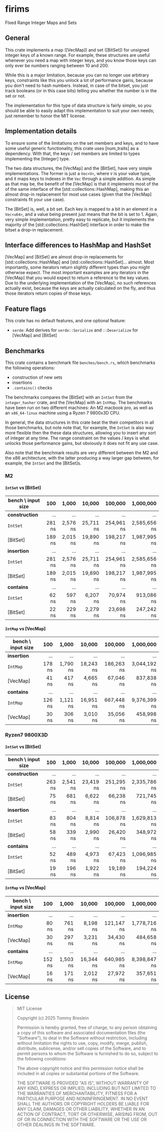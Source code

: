 # firims

FIxed Range Integer Maps and Sets

## General

This crate implements a map ([VecMap]) and set ([BitSet]) for unsigned integer keys
of a known range. For example, these structures are useful whenever you need a
map with integer keys, and you know those keys can only ever be numbers ranging
between 10 and 200.

While this is a major limitation, because you can no longer use arbitrary keys,
constraints like this you unlock a lot of performance gains, because you don't
need to hash numbers. Instead, in case of the bitset, you just track booleans
(or in this case bits) telling you whether the number is in the set or not.

The implementation for this type of data structure is fairly simple, so you
should be able to easily adapt this implementation to suit your own needs; just
remember to honor the MIT license.

## Implementation details

To ensure some of the limitations on the set members and keys, and to have some
useful generic functionality, this crate uses [num_traits] as a dependency. With
that, the keys / set members are limited to types implementing the [Integer]
type.

The two data structures, the [VecMap] and the [BitSet], have very simple
implementations. The former is just a `Vec<V>`, where `V` is your value type,
and it maps keys to indexes in the `Vec` through a simple addition. As
simple as that may be, the benefit of the [VecMap] is that it implements most of
the of the same interface of the [std::collections::HashMap], making
this an almost drop-in replacement for most use cases (given that the
[VecMap] constraints fit your use case).

The [BitSet] is, well, a bit set. Each key is mapped to a bit in an element in a
`Vec<u64>`, and a value being present just means that the bit is set to 1.
Again, very simple implementation, pretty easy to replicate, but it implements
the majority of the [std::collections::HashSet] interface in order to make the
bitset a drop-in replacement.

## Interface differences to HashMap and HashSet

[VecMap] and [BitSet] are almost drop-in replacements for
[std::collections::HashMap] and [std::collections::HashSet]... almost. Most
importantly, some iterators return slightly different types than you might
otherwise expect. The most important examples are any iterators in the [VecMap]
that you would expect to return a reference to the key values. Due to the
underlying implementation of the [VecMap], no such references actually exist,
because the keys are actually calculated on the fly, and thus those iterators
return copies of those keys.

## Feature flags

This crate has no default features, and one optional feature:

- `serde`: Add derives for `serde::Serialize` and `::Deserialize` for [VecMap]
  and [BitSet]

## Benchmarks

This crate contains a benchmark file `benches/bench.rs`, which benchmarks the
following operations:

- construction of new sets
- insertions
- `.contains()` checks

The benchmarks compares the [BitSet] with an `IntSet` from the `integer_hasher`
crate, and the [VecMap] with an `IntMap`. The benchmarks have been run on two
different machines: An M2 macbook pro, as well as an `x86_64-linux` machine
using a Ryzen 7 9800x3D CPU.

In general, the data structures in this crate beat the their competitors in all
those benchmarks, but note note that, for example, the `IntSet` is also way
more flexible then the these data structures, allowing you to insert any sort
of integer at any time. The range constraint on the values / keys is what
unlocks those performance gains, but obviously it does not fit any use case.

Also note that the benchmark results are very different between the M2 and the
x86 architecture, with the latter producing a way larger gap between, for
example, the `IntSet` and the [BitSet]s.

### M2

#### `IntSet` vs [BitSet]

| bench \ input size |    100 |    1,000 |    10,000 |    100,000 |    1,000,000 |
| ------------------ | -----: | -------: | --------: | ---------: | -----------: |
| **construction**   |    ... |      ... |       ... |        ... |          ... |
| `IntSet`           | 281 ns | 2,576 ns | 25,711 ns | 254,961 ns | 2,585,656 ns |
| [BitSet]           | 189 ns | 2,015 ns | 19,890 ns | 198,217 ns | 1,987,995 ns |
| **insertion**      |    ... |      ... |       ... |        ... |          ... |
| `IntSet`           | 281 ns | 2,576 ns | 25,711 ns | 254,961 ns | 2,585,656 ns |
| [BitSet]           | 189 ns | 2,015 ns | 19,890 ns | 198,217 ns | 1,987,995 ns |
| **contains**       |    ... |      ... |       ... |        ... |          ... |
| `IntSet`           |  62 ns |   597 ns |  6,207 ns |  70,974 ns |   913,086 ns |
| [BitSet]           |  22 ns |   229 ns |  2,279 ns |  23,698 ns |   247,242 ns |

#### `IntMap` vs [VecMap]

| bench \ input size |    100 |    1,000 |    10,000 |    100,000 |    1,000,000 |
| ------------------ | -----: | -------: | --------: | ---------: | -----------: |
| **insertion**      |    ... |      ... |       ... |        ... |          ... |
| `IntMap`           | 178 ns | 1,790 ns | 18,243 ns | 186,263 ns | 3,044,192 ns |
| [VecMap]           |  41 ns |   417 ns |  4,665 ns |  67,046 ns |   837,838 ns |
| **contains**       |    ... |      ... |       ... |        ... |          ... |
| `IntMap`           | 126 ns | 1,121 ns | 16,951 ns | 667,448 ns | 9,376,399 ns |
| [VecMap]           |  30 ns |   306 ns |  3,010 ns |  35,056 ns |   458,998 ns |

### Ryzen7 9800X3D

#### `IntSet` vs [BitSet]

| bench \ input size |    100 |    1,000 |    10,000 |    100,000 |    1,000,000 |
| ------------------ | -----: | -------: | --------: | ---------: | -----------: |
| **construction**   |    ... |      ... |       ... |        ... |          ... |
| `IntSet`           | 263 ns | 2,541 ns | 23,419 ns | 251,295 ns | 2,335,786 ns |
| [BitSet]           |  75 ns |   681 ns |  6,622 ns |  66,238 ns |   721,745 ns |
| **insertion**      |    ... |      ... |       ... |        ... |          ... |
| `IntSet`           |  83 ns |   804 ns |  8,814 ns | 106,878 ns | 1,629,813 ns |
| [BitSet]           |  58 ns |   339 ns |  2,990 ns |  26,420 ns |   348,972 ns |
| **contains**       |    ... |      ... |       ... |        ... |          ... |
| `IntSet`           |  52 ns |   489 ns |  4,973 ns |  67,423 ns | 1,096,985 ns |
| [BitSet]           |  19 ns |   196 ns |  1,922 ns |  19,189 ns |   194,224 ns |

#### `IntMap` vs [VecMap]

| bench \ input size |    100 |    1,000 |    10,000 |    100,000 |    1,000,000 |
| ------------------ | -----: | -------: | --------: | ---------: | -----------: |
| **insertion**      |    ... |      ... |       ... |        ... |          ... |
| `IntMap`           |  80 ns |   761 ns |  8,198 ns | 121,147 ns | 1,778,716 ns |
| [VecMap]           |  30 ns |   297 ns |  3,231 ns |  34,430 ns |   484,658 ns |
| **contains**       |    ... |      ... |       ... |        ... |          ... |
| `IntMap`           | 152 ns | 1,503 ns | 16,344 ns | 640,985 ns | 8,398,847 ns |
| [VecMap]           |  16 ns |   171 ns |  2,012 ns |  27,972 ns |   357,651 ns |

## License

> MIT License
>
> Copyright (c) 2025 Tommy Breslein
>
> Permission is hereby granted, free of charge, to any person obtaining a copy
> of this software and associated documentation files (the "Software"), to deal
> in the Software without restriction, including without limitation the rights
> to use, copy, modify, merge, publish, distribute, sublicense, and/or sell
> copies of the Software, and to permit persons to whom the Software is
> furnished to do so, subject to the following conditions:
>
> The above copyright notice and this permission notice shall be included in all
> copies or substantial portions of the Software.
>
> THE SOFTWARE IS PROVIDED "AS IS", WITHOUT WARRANTY OF ANY KIND, EXPRESS OR
> IMPLIED, INCLUDING BUT NOT LIMITED TO THE WARRANTIES OF MERCHANTABILITY,
> FITNESS FOR A PARTICULAR PURPOSE AND NONINFRINGEMENT. IN NO EVENT SHALL THE
> AUTHORS OR COPYRIGHT HOLDERS BE LIABLE FOR ANY CLAIM, DAMAGES OR OTHER
> LIABILITY, WHETHER IN AN ACTION OF CONTRACT, TORT OR OTHERWISE, ARISING FROM,
> OUT OF OR IN CONNECTION WITH THE SOFTWARE OR THE USE OR OTHER DEALINGS IN THE
> SOFTWARE.

